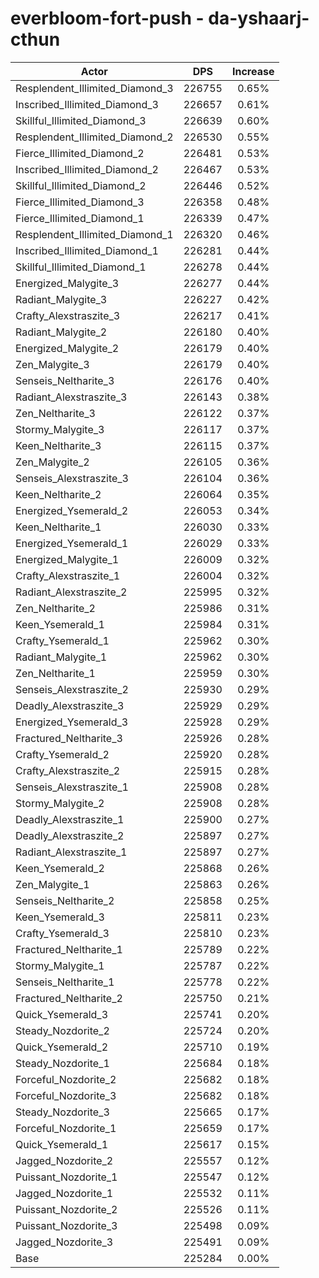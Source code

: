 # everbloom-fort-push - da-yshaarj-cthun
| Actor | DPS | Increase |
|---|:---:|:---:|
|Resplendent_Illimited_Diamond_3|226755|0.65%|
|Inscribed_Illimited_Diamond_3|226657|0.61%|
|Skillful_Illimited_Diamond_3|226639|0.60%|
|Resplendent_Illimited_Diamond_2|226530|0.55%|
|Fierce_Illimited_Diamond_2|226481|0.53%|
|Inscribed_Illimited_Diamond_2|226467|0.53%|
|Skillful_Illimited_Diamond_2|226446|0.52%|
|Fierce_Illimited_Diamond_3|226358|0.48%|
|Fierce_Illimited_Diamond_1|226339|0.47%|
|Resplendent_Illimited_Diamond_1|226320|0.46%|
|Inscribed_Illimited_Diamond_1|226281|0.44%|
|Skillful_Illimited_Diamond_1|226278|0.44%|
|Energized_Malygite_3|226277|0.44%|
|Radiant_Malygite_3|226227|0.42%|
|Crafty_Alexstraszite_3|226217|0.41%|
|Radiant_Malygite_2|226180|0.40%|
|Energized_Malygite_2|226179|0.40%|
|Zen_Malygite_3|226179|0.40%|
|Senseis_Neltharite_3|226176|0.40%|
|Radiant_Alexstraszite_3|226143|0.38%|
|Zen_Neltharite_3|226122|0.37%|
|Stormy_Malygite_3|226117|0.37%|
|Keen_Neltharite_3|226115|0.37%|
|Zen_Malygite_2|226105|0.36%|
|Senseis_Alexstraszite_3|226104|0.36%|
|Keen_Neltharite_2|226064|0.35%|
|Energized_Ysemerald_2|226053|0.34%|
|Keen_Neltharite_1|226030|0.33%|
|Energized_Ysemerald_1|226029|0.33%|
|Energized_Malygite_1|226009|0.32%|
|Crafty_Alexstraszite_1|226004|0.32%|
|Radiant_Alexstraszite_2|225995|0.32%|
|Zen_Neltharite_2|225986|0.31%|
|Keen_Ysemerald_1|225984|0.31%|
|Crafty_Ysemerald_1|225962|0.30%|
|Radiant_Malygite_1|225962|0.30%|
|Zen_Neltharite_1|225959|0.30%|
|Senseis_Alexstraszite_2|225930|0.29%|
|Deadly_Alexstraszite_3|225929|0.29%|
|Energized_Ysemerald_3|225928|0.29%|
|Fractured_Neltharite_3|225926|0.28%|
|Crafty_Ysemerald_2|225920|0.28%|
|Crafty_Alexstraszite_2|225915|0.28%|
|Senseis_Alexstraszite_1|225908|0.28%|
|Stormy_Malygite_2|225908|0.28%|
|Deadly_Alexstraszite_1|225900|0.27%|
|Deadly_Alexstraszite_2|225897|0.27%|
|Radiant_Alexstraszite_1|225897|0.27%|
|Keen_Ysemerald_2|225868|0.26%|
|Zen_Malygite_1|225863|0.26%|
|Senseis_Neltharite_2|225858|0.25%|
|Keen_Ysemerald_3|225811|0.23%|
|Crafty_Ysemerald_3|225810|0.23%|
|Fractured_Neltharite_1|225789|0.22%|
|Stormy_Malygite_1|225787|0.22%|
|Senseis_Neltharite_1|225778|0.22%|
|Fractured_Neltharite_2|225750|0.21%|
|Quick_Ysemerald_3|225741|0.20%|
|Steady_Nozdorite_2|225724|0.20%|
|Quick_Ysemerald_2|225710|0.19%|
|Steady_Nozdorite_1|225684|0.18%|
|Forceful_Nozdorite_2|225682|0.18%|
|Forceful_Nozdorite_3|225682|0.18%|
|Steady_Nozdorite_3|225665|0.17%|
|Forceful_Nozdorite_1|225659|0.17%|
|Quick_Ysemerald_1|225617|0.15%|
|Jagged_Nozdorite_2|225557|0.12%|
|Puissant_Nozdorite_1|225547|0.12%|
|Jagged_Nozdorite_1|225532|0.11%|
|Puissant_Nozdorite_2|225526|0.11%|
|Puissant_Nozdorite_3|225498|0.09%|
|Jagged_Nozdorite_3|225491|0.09%|
|Base|225284|0.00%|
